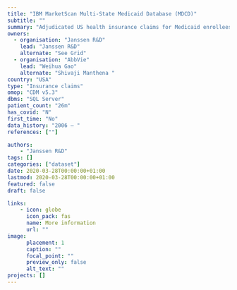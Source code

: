 ```yaml
---
title: "IBM MarketScan Multi-State Medicaid Database (MDCD)"
subtitle: ""
summary: "Adjudicated US health insurance claims for Medicaid enrollees  from multiple states   and includes hospital discharge diagnoses, outpatient diagnoses and procedures, and outpatient pharmacy claims as well as ethnicity and Medicare eligibility. The dataset lacks lab result data"
owners:
  - organisation: "Janssen R&D"
    lead: "Janssen R&D"
    alternate: "See Grid"
  - organisation: "AbbVie"
    lead: "Weihua Gao"
    alternate: "Shivaji Manthena "
country: "USA"
type: "Insurance claims"
omop: "CDM v5.3"
dbms: "SQL Server"
patient_count: "26m"
has_covid: "N"
first_time: "No"
data_history: "2006 – "
references: [""]

authors: 
    - "Janssen R&D"
tags: []
categories: ["dataset"]
date: 2020-03-28T00:00:00+01:00
lastmod: 2020-03-28T00:00:00+01:00
featured: false
draft: false

links:
    - icon: globe
      icon_pack: fas
      name: More information
      url: ""
image:
      placement: 1
      caption: ""
      focal_point: ""
      preview_only: false
      alt_text: ""
projects: []
---
```

